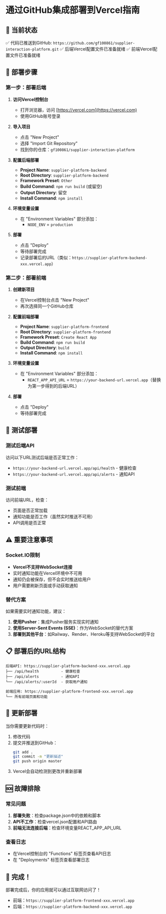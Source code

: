 # 通过GitHub集成部署到Vercel指南

## 🎯 当前状态
✅ 代码已推送到GitHub: `https://github.com/gf100861/supplier-interaction-platform.git`
✅ 后端Vercel配置文件已准备就绪
✅ 前端Vercel配置文件已准备就绪

## 🚀 部署步骤

### 第一步：部署后端

1. **访问Vercel控制台**
   - 打开浏览器，访问 [https://vercel.com](https://vercel.com)
   - 使用GitHub账号登录

2. **导入项目**
   - 点击 "New Project"
   - 选择 "Import Git Repository"
   - 找到你的仓库：`gf100861/supplier-interaction-platform`

3. **配置后端部署**
   - **Project Name**: `supplier-platform-backend`
   - **Root Directory**: `supplier-platform-backend`
   - **Framework Preset**: `Other`
   - **Build Command**: `npm run build` (或留空)
   - **Output Directory**: 留空
   - **Install Command**: `npm install`

4. **环境变量设置**
   - 在 "Environment Variables" 部分添加：
     - `NODE_ENV` = `production`

5. **部署**
   - 点击 "Deploy"
   - 等待部署完成
   - 记录部署后的URL（类似：`https://supplier-platform-backend-xxx.vercel.app`）

### 第二步：部署前端

1. **创建新项目**
   - 在Vercel控制台点击 "New Project"
   - 再次选择同一个GitHub仓库

2. **配置前端部署**
   - **Project Name**: `supplier-platform-frontend`
   - **Root Directory**: `supplier-platform-frontend`
   - **Framework Preset**: `Create React App`
   - **Build Command**: `npm run build`
   - **Output Directory**: `build`
   - **Install Command**: `npm install`

3. **环境变量设置**
   - 在 "Environment Variables" 部分添加：
     - `REACT_APP_API_URL` = `https://your-backend-url.vercel.app`（替换为第一步得到的后端URL）

4. **部署**
   - 点击 "Deploy"
   - 等待部署完成

## 🔧 测试部署

### 测试后端API
访问以下URL测试后端是否正常工作：
- `https://your-backend-url.vercel.app/api/health` - 健康检查
- `https://your-backend-url.vercel.app/api/alerts` - 通知API

### 测试前端
访问前端URL，检查：
- 页面是否正常加载
- 通知功能是否工作（虽然实时推送不可用）
- API调用是否正常

## ⚠️ 重要注意事项

### Socket.IO限制
- **Vercel不支持WebSocket连接**
- 实时通知功能在Vercel环境中不可用
- 通知仍会被保存，但不会实时推送给用户
- 用户需要刷新页面或手动获取通知

### 替代方案
如果需要实时通知功能，建议：
1. **使用Pusher**：集成Pusher服务实现实时通知
2. **使用Server-Sent Events (SSE)**：作为WebSocket的替代方案
3. **部署到其他平台**：如Railway、Render、Heroku等支持WebSocket的平台

## 📋 部署后的URL结构

```
后端API: https://supplier-platform-backend-xxx.vercel.app
├── /api/health          - 健康检查
├── /api/alerts          - 通知API
└── /api/alerts/:userId  - 获取用户通知

前端应用: https://supplier-platform-frontend-xxx.vercel.app
└── 所有前端页面和功能
```

## 🔄 更新部署

当你需要更新代码时：
1. 修改代码
2. 提交并推送到GitHub：
   ```bash
   git add .
   git commit -m "更新描述"
   git push origin master
   ```
3. Vercel会自动检测到更改并重新部署

## 🆘 故障排除

### 常见问题
1. **部署失败**：检查package.json中的依赖和脚本
2. **API不工作**：检查vercel.json配置和API路由
3. **前端无法连接后端**：检查环境变量REACT_APP_API_URL

### 查看日志
- 在Vercel控制台的 "Functions" 标签页查看API日志
- 在 "Deployments" 标签页查看部署日志

## 🎉 完成！

部署完成后，你的应用就可以通过互联网访问了！
- 前端：`https://supplier-platform-frontend-xxx.vercel.app`
- 后端：`https://supplier-platform-backend-xxx.vercel.app`

